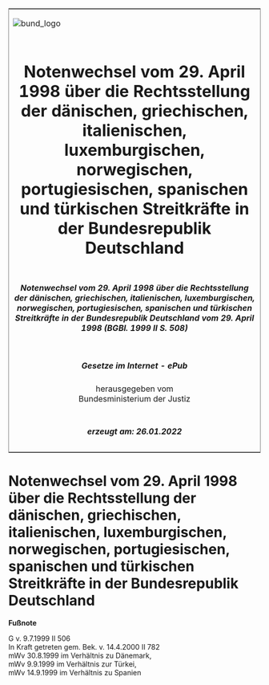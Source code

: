 <span id="DECKBLATT.html"></span>

<table border="0" frame="border" width="100%">

<tr valign="top">

<td align="left">

![bund\_logo](BfJ_2021_Web_de_de.gif)

</td>

<td align="right">

 

</td>

</tr>

<tr align="center" valign="middle">

<td colspan="2">

# Notenwechsel vom 29. April 1998 über die Rechtsstellung der dänischen, griechischen, italienischen, luxemburgischen, norwegischen, portugiesischen, spanischen und türkischen Streitkräfte in der Bundesrepublik Deutschland

</td>

</tr>

<tr align="center" valign="middle">

<td colspan="2">

##### Notenwechsel vom 29. April 1998 über die Rechtsstellung der dänischen, griechischen, italienischen, luxemburgischen, norwegischen, portugiesischen, spanischen und türkischen Streitkräfte in der Bundesrepublik Deutschland vom 29. April 1998 (BGBl. 1999 II S. 508)

</td>

</tr>

<tr align="center" valign="middle">

<td colspan="2">

  
  

##### Gesetze im Internet - ePub  
  
herausgegeben vom  
Bundesministerium der Justiz

</td>

</tr>

<tr align="center" valign="bottom">

<td colspan="2">

  
  

##### erzeugt am: 26.01.2022

</td>

</tr>

</table>

<span id="BJNR050820999.html"></span>

# Notenwechsel vom 29. April 1998 über die Rechtsstellung der dänischen, griechischen, italienischen, luxemburgischen, norwegischen, portugiesischen, spanischen und türkischen Streitkräfte in der Bundesrepublik Deutschland

<div>

  
**Fußnote**

<div class="jnhtml">

<div>

<div class="jurAbsatz">

G v. 9.7.1999 II 506  
In Kraft getreten gem. Bek. v. 14.4.2000 II 782  
mWv 30.8.1999 im Verhältnis zu Dänemark,  
mWv 9.9.1999 im Verhältnis zur Türkei,  
mWv 14.9.1999 im Verhältnis zu Spanien

</div>

</div>

</div>

</div>
